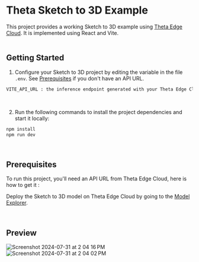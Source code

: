 # Theta Sketch to 3D Example

This project provides a working Sketch to 3D example using [Theta Edge Cloud](https://www.thetaedgecloud.com). It is implemented using React and Vite.<br><br>


## Getting Started

1. Configure your Sketch to 3D project by editing the variable in the file `.env`. See [Prerequisites](#prerequisites) if you don't have an API URL.

```bash
VITE_API_URL : the inference endpoint generated with your Theta Edge Cloud dashboard.
```

<br>

2. Run the following commands to install the project dependencies and start it locally:

```bash
npm install
npm run dev
```
   
<br>

## Prerequisites

To run this project, you'll need an API URL from Theta Edge Cloud, here is how to get it :

Deploy the Sketch to 3D model on Theta Edge Cloud by going to the [Model Explorer](https://www.thetaedgecloud.com/dashboard).

<br>

## Preview

![Screenshot 2024-07-31 at 2 04 16 PM](https://github.com/user-attachments/assets/6cdd2895-231e-461c-8f44-316aed807222)
![Screenshot 2024-07-31 at 2 04 02 PM](https://github.com/user-attachments/assets/db9686eb-f061-41a3-a0d8-61b97ba760a8)

